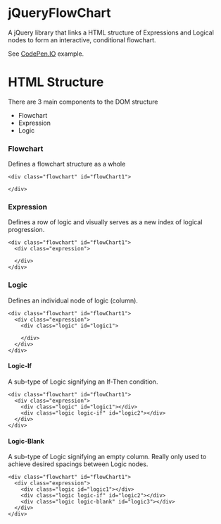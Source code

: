 # jQueryFlowChart
A jQuery library that links a HTML structure of Expressions and Logical nodes to form an interactive, conditional flowchart.

See <a href="https://codepen.io/tbm0115/full/KRLNRV/">CodePen.IO</a> example.

# HTML Structure
There are 3 main components to the DOM structure

 - Flowchart
 - Expression
 - Logic

### Flowchart
Defines a flowchart structure as a whole

```
<div class="flowchart" id="flowChart1">

</div>
```

### Expression
Defines a row of logic and visually serves as a new index of logical progression.

```
<div class="flowchart" id="flowChart1">
  <div class="expression">
  
  </div>
</div>
```

### Logic
Defines an individual node of logic (column).

```
<div class="flowchart" id="flowChart1">
  <div class="expression">
    <div class="logic" id="logic1">
    
    </div>
  </div>
</div>
```

#### Logic-If
A sub-type of Logic signifying an If-Then condition.

```
<div class="flowchart" id="flowChart1">
  <div class="expression">
    <div class="logic" id="logic1"></div>
    <div class="logic logic-if" id="logic2"></div>
  </div>
</div>
```

#### Logic-Blank
A sub-type of Logic signifying an empty column. Really only used to achieve desired spacings between Logic nodes.

```
<div class="flowchart" id="flowChart1">
  <div class="expression">
    <div class="logic id="logic1"></div>
    <div class="logic logic-if" id="logic2"></div>
    <div class="logic logic-blank" id="logic3"></div>
  </div>
</div>
```
